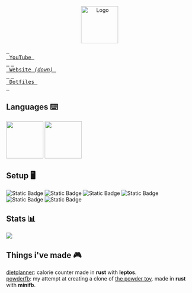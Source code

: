 <div align="center">
  <img src="https://avatars.githubusercontent.com/u/117874913?v=4" width="100" alt="Logo"/><br/>
</div>

[<kbd> <br> YouTube <br> </kbd>](https://youtube.com/@Cashigrtro)
[<kbd> <br> Website *(down)* <br> </kbd>](https://ignitro.xyz)
[<kbd> <br> Dotfiles <br> </kbd>](https://github.com/cash-i1/dotfiles)

## Languages ⌨️
<img src="https://github.com/user-attachments/assets/561c800e-c9ab-46f0-aa35-38e445a9e116" width="100"/>
<img src="https://github.com/user-attachments/assets/8567adaf-47a4-4b58-9af1-e24e264fd606" width="100"/>

## Setup 🖥️
![Static Badge](https://img.shields.io/badge/neovim-green?style=flat&logo=Neovim&logoColor=fff&labelColor=%231270af&link=https%3A%2F%2Fneovim.io%2F)
![Static Badge](https://img.shields.io/badge/tmux-blue?logo=tmux&labelColor=grey&color=green)
![Static Badge](https://img.shields.io/badge/plasma-blue?logo=kde&labelColor=grey&color=blue)
![Static Badge](https://img.shields.io/badge/linux-blue?logo=linux&logoColor=white&labelColor=grey)
<br/>
![Static Badge](https://img.shields.io/badge/Firefox-grey?style=flat&logo=firefox&link=https%3A%2F%2Fneovim.io%2F)
![Static Badge](https://img.shields.io/badge/DaVinci%20Resolve-grey?style=flat&logo=davinciresolve&labelColor=blue&color=red&link=https%3A%2F%2Farchlinux.org%2F)

## Stats 📊
![](https://github-readme-stats.vercel.app/api/top-langs/?username=cash-i1&layout=donut&title_color=fff&icon_color=f9f9f9&text_color=9f9f9f&bg_color=0d1117&border_color=0d1117)

## Things i've made 🎮
[dietplanner](https://github.com/cash-i1/dietplanner): calorie counter made in **rust** with **leptos**. <br/>
[powderfb](https://github.com/cash-i1/powderfb): my attempt at creating a clone of [the powder toy](https://powdertoy.co.uk/). made in **rust** with **minifb**.

